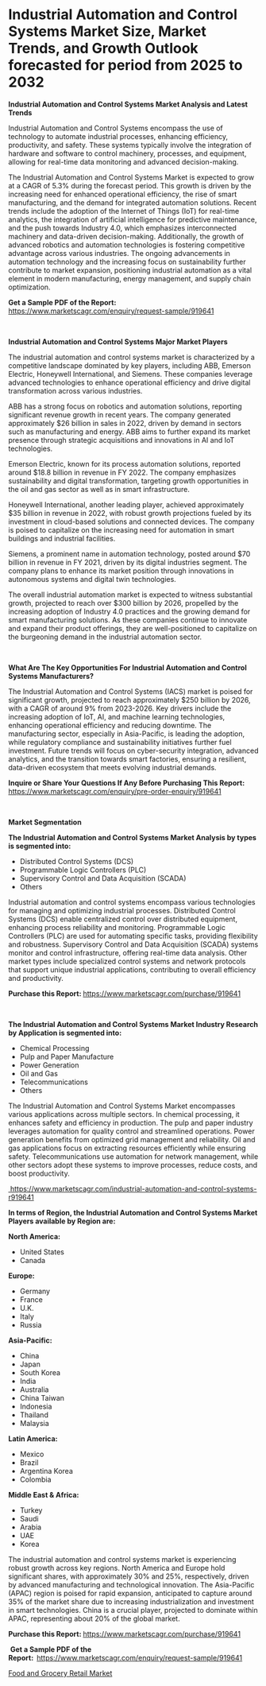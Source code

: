 <p><h1>Industrial Automation and Control Systems Market Size, Market Trends, and Growth Outlook forecasted for period from 2025 to 2032</h1></p><p><strong>Industrial Automation and Control Systems Market Analysis and Latest Trends</strong></p>
<p><p>Industrial Automation and Control Systems encompass the use of technology to automate industrial processes, enhancing efficiency, productivity, and safety. These systems typically involve the integration of hardware and software to control machinery, processes, and equipment, allowing for real-time data monitoring and advanced decision-making.</p><p>The Industrial Automation and Control Systems Market is expected to grow at a CAGR of 5.3% during the forecast period. This growth is driven by the increasing need for enhanced operational efficiency, the rise of smart manufacturing, and the demand for integrated automation solutions. Recent trends include the adoption of the Internet of Things (IoT) for real-time analytics, the integration of artificial intelligence for predictive maintenance, and the push towards Industry 4.0, which emphasizes interconnected machinery and data-driven decision-making. Additionally, the growth of advanced robotics and automation technologies is fostering competitive advantage across various industries. The ongoing advancements in automation technology and the increasing focus on sustainability further contribute to market expansion, positioning industrial automation as a vital element in modern manufacturing, energy management, and supply chain optimization.</p></p>
<p><strong>Get a Sample PDF of the Report:&nbsp;</strong> <a href="https://www.marketscagr.com/enquiry/request-sample/919641?utm_campaign=1126&utm_medium=2&utm_source=Github&utm_content=ia&utm_term=07032025&utm_id=industrial-automation-and-control-systems">https://www.marketscagr.com/enquiry/request-sample/919641</a></p>
<p>&nbsp;</p>
<p><strong>Industrial Automation and Control Systems Major Market Players</strong></p>
<p><p>The industrial automation and control systems market is characterized by a competitive landscape dominated by key players, including ABB, Emerson Electric, Honeywell International, and Siemens. These companies leverage advanced technologies to enhance operational efficiency and drive digital transformation across various industries.</p><p>ABB has a strong focus on robotics and automation solutions, reporting significant revenue growth in recent years. The company generated approximately $26 billion in sales in 2022, driven by demand in sectors such as manufacturing and energy. ABB aims to further expand its market presence through strategic acquisitions and innovations in AI and IoT technologies.</p><p>Emerson Electric, known for its process automation solutions, reported around $18.8 billion in revenue in FY 2022. The company emphasizes sustainability and digital transformation, targeting growth opportunities in the oil and gas sector as well as in smart infrastructure.</p><p>Honeywell International, another leading player, achieved approximately $35 billion in revenue in 2022, with robust growth projections fueled by its investment in cloud-based solutions and connected devices. The company is poised to capitalize on the increasing need for automation in smart buildings and industrial facilities.</p><p>Siemens, a prominent name in automation technology, posted around $70 billion in revenue in FY 2021, driven by its digital industries segment. The company plans to enhance its market position through innovations in autonomous systems and digital twin technologies.</p><p>The overall industrial automation market is expected to witness substantial growth, projected to reach over $300 billion by 2026, propelled by the increasing adoption of Industry 4.0 practices and the growing demand for smart manufacturing solutions. As these companies continue to innovate and expand their product offerings, they are well-positioned to capitalize on the burgeoning demand in the industrial automation sector.</p></p>
<p>&nbsp;</p>
<p><strong>What Are The Key Opportunities For Industrial Automation and Control Systems Manufacturers?</strong></p>
<p><p>The Industrial Automation and Control Systems (IACS) market is poised for significant growth, projected to reach approximately $250 billion by 2026, with a CAGR of around 9% from 2023-2026. Key drivers include the increasing adoption of IoT, AI, and machine learning technologies, enhancing operational efficiency and reducing downtime. The manufacturing sector, especially in Asia-Pacific, is leading the adoption, while regulatory compliance and sustainability initiatives further fuel investment. Future trends will focus on cyber-security integration, advanced analytics, and the transition towards smart factories, ensuring a resilient, data-driven ecosystem that meets evolving industrial demands.</p></p>
<p><strong>Inquire or Share Your Questions If Any Before Purchasing This Report:</strong> <a href="https://www.marketscagr.com/enquiry/pre-order-enquiry/919641?utm_campaign=1126&utm_medium=2&utm_source=Github&utm_content=ia&utm_term=07032025&utm_id=industrial-automation-and-control-systems">https://www.marketscagr.com/enquiry/pre-order-enquiry/919641</a></p>
<p>&nbsp;</p>
<p><strong>Market Segmentation</strong></p>
<p><strong>The Industrial Automation and Control Systems Market Analysis by types is segmented into:</strong></p>
<p><ul><li>Distributed Control Systems (DCS)</li><li>Programmable Logic Controllers (PLC)</li><li>Supervisory Control and Data Acquisition (SCADA)</li><li>Others</li></ul></p>
<p><p>Industrial automation and control systems encompass various technologies for managing and optimizing industrial processes. Distributed Control Systems (DCS) enable centralized control over distributed equipment, enhancing process reliability and monitoring. Programmable Logic Controllers (PLC) are used for automating specific tasks, providing flexibility and robustness. Supervisory Control and Data Acquisition (SCADA) systems monitor and control infrastructure, offering real-time data analysis. Other market types include specialized control systems and network protocols that support unique industrial applications, contributing to overall efficiency and productivity.</p></p>
<p><strong>Purchase this Report:&nbsp;</strong><a href="https://www.marketscagr.com/purchase/919641?utm_campaign=1126&utm_medium=2&utm_source=Github&utm_content=ia&utm_term=07032025&utm_id=industrial-automation-and-control-systems">https://www.marketscagr.com/purchase/919641</a></p>
<p>&nbsp;</p>
<p><strong>The Industrial Automation and Control Systems Market Industry Research by Application is segmented into:</strong></p>
<p><ul><li>Chemical Processing</li><li>Pulp and Paper Manufacture</li><li>Power Generation</li><li>Oil and Gas</li><li>Telecommunications</li><li>Others</li></ul></p>
<p><p>The Industrial Automation and Control Systems Market encompasses various applications across multiple sectors. In chemical processing, it enhances safety and efficiency in production. The pulp and paper industry leverages automation for quality control and streamlined operations. Power generation benefits from optimized grid management and reliability. Oil and gas applications focus on extracting resources efficiently while ensuring safety. Telecommunications use automation for network management, while other sectors adopt these systems to improve processes, reduce costs, and boost productivity.</p></p>
<p><a href="https://www.marketscagr.com/industrial-automation-and-control-systems-r919641?utm_campaign=1126&utm_medium=2&utm_source=Github&utm_content=ia&utm_term=07032025&utm_id=industrial-automation-and-control-systems">&nbsp;https://www.marketscagr.com/industrial-automation-and-control-systems-r919641</a></p>
<p><strong>In terms of Region, the Industrial Automation and Control Systems Market Players available by Region are:</strong></p>
<p>
    <p> <strong> North America: </strong>
        <ul>
            <li>United States</li>
            <li>Canada</li>
        </ul>
        </p> 
    <p> <strong> Europe: </strong>
        <ul>
            <li>Germany</li>
            <li>France</li>
            <li>U.K.</li>
            <li>Italy</li>
            <li>Russia</li>
        </ul>
        </p> 
    <p> <strong> Asia-Pacific: </strong>
        <ul>
            <li>China</li>
            <li>Japan</li>
            <li>South Korea</li>
            <li>India</li>
            <li>Australia</li>
            <li>China Taiwan</li>
            <li>Indonesia</li>
            <li>Thailand</li>
            <li>Malaysia</li>
        </ul>
        </p> 
    <p> <strong> Latin America: </strong>
        <ul>
            <li>Mexico</li>
            <li>Brazil</li>
            <li>Argentina Korea</li>
            <li>Colombia</li>
        </ul>
        </p> 
    <p> <strong> Middle East & Africa: </strong>
        <ul>
            <li>Turkey</li>
            <li>Saudi</li>
            <li>Arabia</li>
            <li>UAE</li>
            <li>Korea</li>
        </ul>
    </p>
    </p>
<p><p>The industrial automation and control systems market is experiencing robust growth across key regions. North America and Europe hold significant shares, with approximately 30% and 25%, respectively, driven by advanced manufacturing and technological innovation. The Asia-Pacific (APAC) region is poised for rapid expansion, anticipated to capture around 35% of the market share due to increasing industrialization and investment in smart technologies. China is a crucial player, projected to dominate within APAC, representing about 20% of the global market.</p></p>
<p><strong>Purchase this Report: </strong><a href="https://www.marketscagr.com/purchase/919641?utm_campaign=1126&utm_medium=2&utm_source=Github&utm_content=ia&utm_term=07032025&utm_id=industrial-automation-and-control-systems">https://www.marketscagr.com/purchase/919641</a></p>
<p>&nbsp;<strong>Get a Sample PDF of the Report:&nbsp;&nbsp;</strong><a href="https://www.marketscagr.com/enquiry/request-sample/919641?utm_campaign=1126&utm_medium=2&utm_source=Github&utm_content=ia&utm_term=07032025&utm_id=industrial-automation-and-control-systems">https://www.marketscagr.com/enquiry/request-sample/919641</a></p>
<p><strong></strong></p>
<p><p><a href="https://github.com/julyju69/Market-Research-Report-List-6/blob/main/food-and-grocery-retail-market.md?utm_campaign=1126&utm_medium=2&utm_source=Github&utm_content=ia&utm_term=07032025&utm_id=industrial-automation-and-control-systems">Food and Grocery Retail Market</a></p></p>